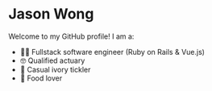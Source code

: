 # Jason Wong

Welcome to my GitHub profile! I am a:

- 👨‍💻  Fullstack software engineer (Ruby on Rails & Vue.js)
- 🤓  Qualified actuary
- 🎹  Casual ivory tickler
- 🍜  Food lover

<!--
**jasylwong/jasylwong** is a ✨ _special_ ✨ repository because its `README.md` (this file) appears on your GitHub profile.
Here are some ideas to get you started:

- 🔭 I’m currently working on ...
- 🌱 I’m currently learning ...
- 👯 I’m looking to collaborate on ...
- 🤔 I’m looking for help with ...
- 💬 Ask me about ...
- 📫 How to reach me: ...
- 😄 Pronouns: ...
- ⚡ Fun fact: ...
-->


